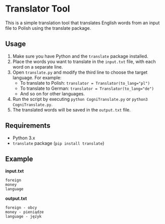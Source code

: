 # Translator Tool

This is a simple translation tool that translates English words from an input file to Polish using the translate package.

## Usage

1. Make sure you have Python and the `translate` package installed.
2. Place the words you want to translate in the `input.txt` file, with each word on a separate line.
3. Open `translate.py` and modify the third line to choose the target language. For example:
   - To translate to Polish: `translator = Translator(to_lang="pl")`
   - To translate to German: `translator = Translator(to_lang="de")`
   - And so on for other languages.
4. Run the script by executing `python CogniTranslate.py` or `python3 CogniTranslate.py`.
5. The translated words will be saved in the `output.txt` file.

## Requirements

- Python 3.x
- `translate` package (`pip install translate`)

## Example
**input.txt**
```
foreign
money
language
```

**output.txt**
```
foreign - obcy
money - pieniądze
language - język
```